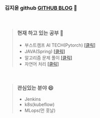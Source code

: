 ### 김지윤 github <a href="https://jiyun1006.github.io/">GITHUB BLOG</a>  👋   

<br>

>### 현재 하고 있는 공부 🤔        
>- 부스트캠프 AI TECH(Pytorch) <a href ="https://github.com/jiyun1006/Deep_first"> [클릭] </a>   
>- JAVA(Spring) <a href = "https://github.com/jiyun1006/java_web-jsp-servlet"> [클릭] </a> 
>- 알고리즘 문제 풀이 <a href ="https://github.com/jiyun1006/algorithm"> [클릭] </a>   
>- 자연어 처리 <a href ="https://github.com/jiyun1006/nlp-pytorch"> [클릭] </a>

<br>

>### 관심있는 분야 😄     
>- Jenkins 
>- k8s(kubeflow)
>- MLops(먼 훗날)



<!--
**jiyun1006/jiyun1006** is a ✨ _special_ ✨ repository because its `README.md` (this file) appears on your GitHub profile.

Here are some ideas to get you started:

- 🔭 I’m currently working on ...
- 🌱 I’m currently learning ...
- 👯 I’m looking to collaborate on ...
- 🤔 I’m looking for help with ...
- 💬 Ask me about ...
- 📫 How to reach me: ...
- 😄 Pronouns: ...
- ⚡ Fun fact: ...
-->
